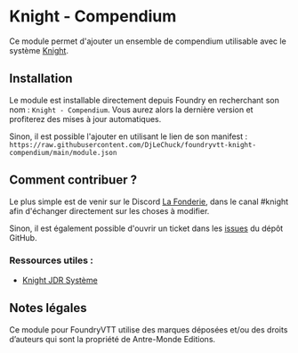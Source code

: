 # Knight - Compendium

Ce module permet d'ajouter un ensemble de compendium utilisable avec le
système [Knight](https://github.com/Zakarik/foundry-knight/).

## Installation

Le module est installable directement depuis Foundry en recherchant son nom : `Knight - Compendium`.
Vous aurez alors la dernière version et profiterez des mises à jour automatiques.

Sinon, il est possible l'ajouter en utilisant le lien de son manifest :
`https://raw.githubusercontent.com/DjLeChuck/foundryvtt-knight-compendium/main/module.json`

## Comment contribuer ?

Le plus simple est de venir sur le Discord [La Fonderie](https://discord.com/invite/pPSDNJk), dans le canal #knight
afin d'échanger directement sur les choses à modifier.

Sinon, il est également possible d'ouvrir un ticket dans les
[issues](https://github.com/DjLeChuck/foundryvtt-knight-compendium/issues) du dépôt GitHub.

### Ressources utiles :

* [Knight JDR Système](https://www.knight-jdr-systeme.fr/fr/)

## Notes légales

Ce module pour FoundryVTT utilise des marques déposées et/ou des droits d’auteurs qui sont la propriété de Antre-Monde
Editions.
